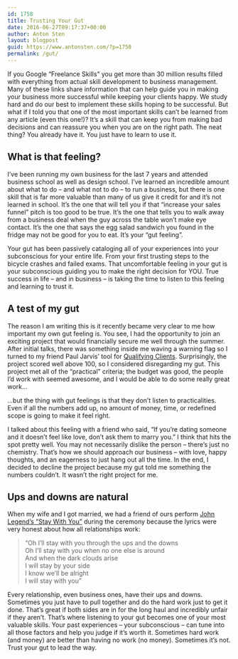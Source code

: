 ```yaml
---
id: 1758
title: Trusting Your Gut
date: 2016-06-27T09:17:37+00:00
author: Anton Sten
layout: blogpost
guid: https://www.antonsten.com/?p=1758
permalink: /gut/
---
```

If you Google “Freelance Skills” you get more than 30 million results filled with everything from actual skill development to business management. Many of these links share information that can help guide you in making your business more successful while keeping your clients happy. We study hard and do our best to implement these skills hoping to be successful. But what if I told you that one of the most important skills can’t be learned from any article (even this one!)? It’s a skill that can keep you from making bad decisions and can reassure you when you are on the right path. The neat thing? You already have it. You just have to learn to use it.

## What is that feeling?

I’ve been running my own business for the last 7 years and attended business school as well as design school. I’ve learned an incredible amount about what to do &#8211; and what not to do &#8211; to run a business, but there is one skill that is far more valuable than many of us give it credit for and it’s not learned in school. It’s the one that will tell you if that “increase your sales funnel” pitch is too good to be true. It’s the one that tells you to walk away from a business deal when the guy across the table won’t make eye contact. It’s the one that says the egg salad sandwich you found in the fridge may not be good for you to eat. It’s your “gut feeling”.

Your gut has been passively cataloging all of your experiences into your subconscious for your entire life. From your first trusting steps to the bicycle crashes and failed exams. That uncomfortable feeling in your gut is your subconscious guiding you to make the right decision for YOU. True success in life &#8211; and in business &#8211; is taking the time to listen to this feeling and learning to trust it.

## A test of my gut

The reason I am writing this is it recently became very clear to me how important my own gut feeling is. You see, I had the opportunity to join an exciting project that would financially secure me well through the summer. After initial talks, there was something inside me waving a warning flag so I turned to my friend Paul Jarvis’ tool for <a href="https://pjrvs.com/a/qualify/" target="_blank">Qualifying Clients</a>. Surprisingly, the project scored well above 100, so I considered disregarding my gut. This project met all of the “practical” criteria; the budget was good, the people I’d work with seemed awesome, and I would be able to do some really great work&#8230;

&#8230;but the thing with gut feelings is that they don’t listen to practicalities. Even if all the numbers add up, no amount of money, time, or redefined scope is going to make it feel right.

I talked about this feeling with a friend who said, “If you’re dating someone and it doesn’t feel like love, don’t ask them to marry you.” I think that hits the spot pretty well. You may not necessarily dislike the person &#8211; there’s just no chemistry. That’s how we should approach our business &#8211; with love, happy thoughts, and an eagerness to just hang out all the time. In the end, I decided to decline the project because my gut told me something the numbers couldn’t. It wasn’t the right project for me.

## Ups and downs are natural

When my wife and I got married, we had a friend of ours perform <a href="https://itun.es/us/5_UXs?i=315027731" target="_blank">John Legend’s “Stay With You”</a> during the ceremony because the lyrics were very honest about how all relationships work:

> “Oh I&#8217;ll stay with you through the ups and the downs<br>
Oh I&#8217;ll stay with you when no one else is around<br>
And when the dark clouds arise<br>
I will stay by your side<br>
I know we&#8217;ll be alright<br>
I will stay with you”<br>

Every relationship, even business ones, have their ups and downs. Sometimes you just have to pull together and do the hard work just to get it done. That’s great if both sides are in for the long haul and incredibly unfair if they aren’t. That’s where listening to your gut becomes one of your most valuable skills. Your past experiences &#8211; your subconscious &#8211; can tune into all those factors and help you judge if it’s worth it. Sometimes hard work (and money) are better than having no work (no money). Sometimes it’s not. Trust your gut to lead the way.
